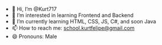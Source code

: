 - 👋 Hi, I’m @Kurt717
- 👀 I’m interested in learning Frontend and Backend
- 🌱 I’m currently learning HTML, CSS, JS, C#, and soon Java
- 📫 How to reach me: school.kurtfelipe@gmail.com
- 😄 Pronouns: Male



<!---
Kurt717/Kurt717 is a ✨ special ✨ repository because its `README.md` (this file) appears on your GitHub profile.
You can click the Preview link to take a look at your changes.
--->
